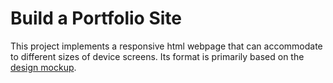# Build a Portfolio Site

This project implements a responsive html webpage that can accommodate to different sizes of device screens.
Its format is primarily based on the [design mockup](https://storage.googleapis.com/supplemental_media/udacityu/2655898586/design-mockup-portfolio.pdf).
